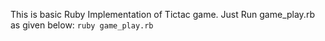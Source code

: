 This is basic Ruby Implementation of Tictac game.
Just Run game_play.rb as given below:
`ruby game_play.rb`